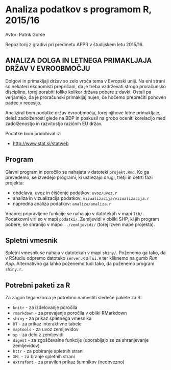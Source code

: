 # Analiza podatkov s programom R, 2015/16

Avtor: Patrik Gorše

Repozitorij z gradivi pri predmetu APPR v študijskem letu 2015/16.

## ANALIZA DOLGA IN LETNEGA PRIMAKLJAJA DRŽAV V EVROOBMOČJU
Dolgovi in primakljaji držav so zelo vroča tema v Evropski uniji. Na eni strani so nekateri ekonomisti prepričani, da je treba vzdrževati strogo proračunsko disciplino, torej porabiti toliko kolikor država pobere z davki. Ostali pa verjamejo, da je proračunski primakljaj nujen, če hočemo preprečiti ponoven padec v recesijo.

Analiziral bom podatke držav evroobmočja, torej njihove letne primakljaje, delež zadolženosti glede na BDP in poskusil na grobo oceniti korelacijo med zadolženostjo in razvitostjo razičnih EU držav. 

Podatke bom pridobival iz:

- http://www.stat.si/statweb

## Program

Glavni program in poročilo se nahajata v datoteki `projekt.Rmd`. Ko ga prevedemo,
se izvedejo programi, ki ustrezajo drugi, tretji in četrti fazi projekta:

* obdelava, uvoz in čiščenje podatkov: `uvoz/uvoz.r`
* analiza in vizualizacija podatkov: `vizualizacija/vizualizacija.r`
* napredna analiza podatkov: `analiza/analiza.r`

Vnaprej pripravljene funkcije se nahajajo v datotekah v mapi `lib/`. Podatkovni
viri so v mapi `podatki/`. Zemljevidi v obliki SHP, ki jih program pobere, se
shranijo v mapo `../zemljevidi/` (torej izven mape projekta).

## Spletni vmesnik

Spletni vmesnik se nahaja v datotekah v mapi `shiny/`. Poženemo ga tako, da v
RStudiu odpremo datoteko `server.R` ali `ui.R` ter kliknemo na gumb *Run App*.
Alternativno ga lahko poženemo tudi tako, da poženemo program `shiny.r`.

## Potrebni paketi za R

Za zagon tega vzorca je potrebno namestiti sledeče pakete za R:

* `knitr` - za izdelovanje poročila
* `rmarkdown` - za prevajanje poročila v obliki RMarkdown
* `shiny` - za prikaz spletnega vmesnika
* `DT` - za prikaz interaktivne tabele
* `maptools` - za uvoz zemljevidov
* `sp` - za delo z zemljevidi
* `digest` - za zgoščevalne funkcije (uporabljajo se za shranjevanje zemljevidov)
* `httr` - za pobiranje spletnih strani
* `XML` - za branje spletnih strani
* `extrafont` - za pravilen prikaz šumnikov (neobvezno)
